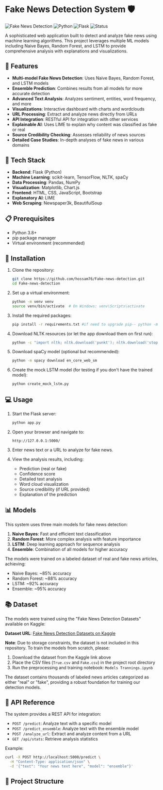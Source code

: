 # Fake News Detection System 🛡️

![Fake News Detection](https://img.shields.io/badge/ML-Fake%20News%20Detection-blue)
![Python](https://img.shields.io/badge/Python-3.8%2B-brightgreen)
![Flask](https://img.shields.io/badge/Flask-2.0.1-lightgrey)
![Status](https://img.shields.io/badge/Status-Active-success)

A sophisticated web application built to detect and analyze fake news using machine learning algorithms. This project leverages multiple ML models including Naive Bayes, Random Forest, and LSTM to provide comprehensive analysis with explanations and visualizations.

## 🌟 Features

- **Multi-model Fake News Detection**: Uses Naive Bayes, Random Forest, and LSTM models
- **Ensemble Prediction**: Combines results from all models for more accurate detection
- **Advanced Text Analysis**: Analyzes sentiment, entities, word frequency, and more
- **Visualizations**: Interactive dashboard with charts and wordclouds
- **URL Processing**: Extract and analyze news directly from URLs
- **API Integration**: RESTful API for integration with other services
- **Explainable AI**: Uses LIME to explain why content was classified as fake or real
- **Source Credibility Checking**: Assesses reliability of news sources
- **Detailed Case Studies**: In-depth analyses of fake news in various domains

## 🔧 Tech Stack

- **Backend**: Flask (Python)
- **Machine Learning**: scikit-learn, TensorFlow, NLTK, spaCy
- **Data Processing**: Pandas, NumPy
- **Visualization**: Matplotlib, Chart.js
- **Frontend**: HTML, CSS, JavaScript, Bootstrap
- **Explanatory AI**: LIME
- **Web Scraping**: Newspaper3k, BeautifulSoup

## 📋 Prerequisites

- Python 3.8+
- pip package manager
- Virtual environment (recommended)

## 🚀 Installation

1. Clone the repository:
   ```bash
   git clone https://github.com/hossam76/Fake-news-detection.git
   cd Fake-news-detection
   ```

2. Set up a virtual environment:
   ```bash
   python -m venv venv
   source venv/bin/activate  # On Windows: venv\Scripts\activate
   ```

3. Install the required packages:
   ```bash
   pip install -r requirements.txt #if need to upgrade pip-- python -m pip install --upgrade pip

   ```

4. Download NLTK resources (or let the app download them on first run):
   ```bash
   python -c "import nltk; nltk.download('punkt'); nltk.download('stopwords'); nltk.download('wordnet'); nltk.download('averaged_perceptron_tagger')"
   ```

5. Download spaCy model (optional but recommended):
   ```bash
   python -m spacy download en_core_web_sm
   ```

6. Create the mock LSTM model (for testing if you don't have the trained model):
   ```bash
   python create_mock_lstm.py
   ```

## 💻 Usage

1. Start the Flask server:
   ```bash
   python app.py
   ```

2. Open your browser and navigate to:
   ```
   http://127.0.0.1:5000/
   ```

3. Enter news text or a URL to analyze for fake news.

4. View the analysis results, including:
   - Prediction (real or fake)
   - Confidence score
   - Detailed text analysis
   - Word cloud visualization
   - Source credibility (if URL provided)
   - Explanation of the prediction

## 📊 Models

This system uses three main models for fake news detection:

1. **Naive Bayes**: Fast and efficient text classification
2. **Random Forest**: More complex analysis with feature importance
3. **LSTM**: Deep learning approach for sequence analysis
4. **Ensemble**: Combination of all models for higher accuracy

The models were trained on a labeled dataset of real and fake news articles, achieving:
- Naive Bayes: ~85% accuracy
- Random Forest: ~88% accuracy
- LSTM: ~92% accuracy
- Ensemble: ~95% accuracy

## 📚 Dataset

The models were trained using the "Fake News Detection Datasets" available on Kaggle:

**Dataset URL**: [Fake News Detection Datasets on Kaggle](https://www.kaggle.com/datasets/emineyetm/fake-news-detection-datasets/data)

**Note**: Due to storage constraints, the dataset is not included in this repository. To train the models from scratch, please:

1. Download the dataset from the Kaggle link above
2. Place the CSV files (`True.csv` and `Fake.csv`) in the project root directory
3. Run the preprocessing and training notebook: `Models Trannings.ipynb`

The dataset contains thousands of labeled news articles categorized as either "real" or "fake", providing a robust foundation for training our detection models.

## 🔎 API Reference

The system provides a REST API for integration:

- `POST /predict`: Analyze text with a specific model
- `POST /predict_ensemble`: Analyze text with the ensemble model
- `POST /analyze_url`: Extract and analyze content from a URL
- `GET /api/stats`: Retrieve analysis statistics

Example:
```bash
curl -X POST http://localhost:5000/predict \
  -H "Content-Type: application/json" \
  -d '{"text": "Your news text here", "model": "ensemble"}'
```

## 📂 Project Structure

